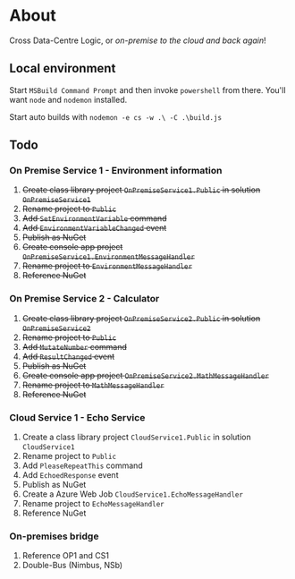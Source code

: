 # About
Cross Data-Centre Logic, or *on-premise to the cloud and back again*!

## Local environment
Start `MSBuild Command Prompt` and then invoke `powershell` from there.
You'll want `node` and `nodemon` installed.

Start auto builds with `nodemon -e cs -w .\ -C .\build.js`

## Todo
### On Premise Service 1 - Environment information
1. ~~Create class library project `OnPremiseService1.Public` in solution `OnPremiseService1`~~
2. ~~Rename project to `Public`~~
3. ~~Add `SetEnvironmentVariable` command~~
4. ~~Add `EnvironmentVariableChanged` event~~
5. ~~Publish as NuGet~~
6. ~~Create console app project `OnPremiseService1.EnvironmentMessageHandler`~~
7. ~~Rename project to `EnvironmentMessageHandler`~~
8. ~~Reference NuGet~~

### On Premise Service 2 - Calculator
1. ~~Create class library project `OnPremiseService2.Public` in solution `OnPremiseService2`~~
2. ~~Rename project to `Public`~~
3. ~~Add `MutateNumber` command~~
4. ~~Add `ResultChanged` event~~
5. ~~Publish as NuGet~~
6. ~~Create console app project `OnPremiseService2.MathMessageHandler`~~
7. ~~Rename project to `MathMessageHandler`~~
8. ~~Reference NuGet~~

### Cloud Service 1 - Echo Service
1. Create a class library project `CloudService1.Public` in solution `CloudService1` 
2. Rename project to `Public`
3. Add `PleaseRepeatThis` command
4. Add `EchoedResponse` event
5. Publish as NuGet
6. Create a Azure Web Job `CloudService1.EchoMessageHandler`
7. Rename project to `EchoMessageHandler`
8. Reference NuGet 

### On-premises bridge
1. Reference OP1 and CS1
2. Double-Bus (Nimbus, NSb)